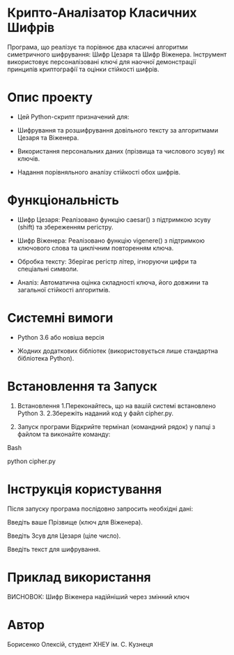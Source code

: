 # Крипто-Аналізатор Класичних Шифрів
Програма, що реалізує та порівнює два класичні алгоритми симетричного шифрування: Шифр Цезаря та Шифр Віженера. Інструмент використовує персоналізовані ключі для наочної демонстрації принципів криптографії та оцінки стійкості шифрів.

# Опис проекту
- Цей Python-скрипт призначений для:

- Шифрування та розшифрування довільного тексту за алгоритмами Цезаря та Віженера.

- Використання персональних даних (прізвища та числового зсуву) як ключів.

- Надання порівняльного аналізу стійкості обох шифрів.

# Функціональність
- Шифр Цезаря: Реалізовано функцію caesar() з підтримкою зсуву (shift) та збереженням регістру.

- Шифр Віженера: Реалізовано функцію vigenere() з підтримкою ключового слова та циклічним повторенням ключа.

- Обробка тексту: Зберігає регістр літер, ігноруючи цифри та спеціальні символи.

- Аналіз: Автоматична оцінка складності ключа, його довжини та загальної стійкості алгоритмів.

# Системні вимоги
- Python 3.6 або новіша версія

- Жодних додаткових бібліотек (використовується лише стандартна бібліотека Python).

# Встановлення та Запуск
1. Встановлення 
  1.Переконайтесь, що на вашій системі встановлено Python 3. 
  2.Збережіть наданий код у файл cipher.py. 

2. Запуск програми
Відкрийте термінал (командний рядок) у папці з файлом та виконайте команду:

Bash

python cipher.py
# Інструкція користування
Після запуску програма послідовно запросить необхідні дані:

Введіть ваше Прізвище (ключ для Віженера).

Введіть Зсув для Цезаря (ціле число).

Введіть текст для шифрування.

# Приклад використання



ВИСНОВОК: Шифр Віженера надійніший через змінний ключ
# Автор
Борисенко Олексій, студент ХНЕУ ім. С. Кузнеця

